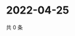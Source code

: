 # 2022-04-25

共 0 条

<!-- BEGIN WEIBO -->
<!-- 最后更新时间 Mon Apr 25 2022 02:15:05 GMT+0800 (China Standard Time) -->

<!-- END WEIBO -->
